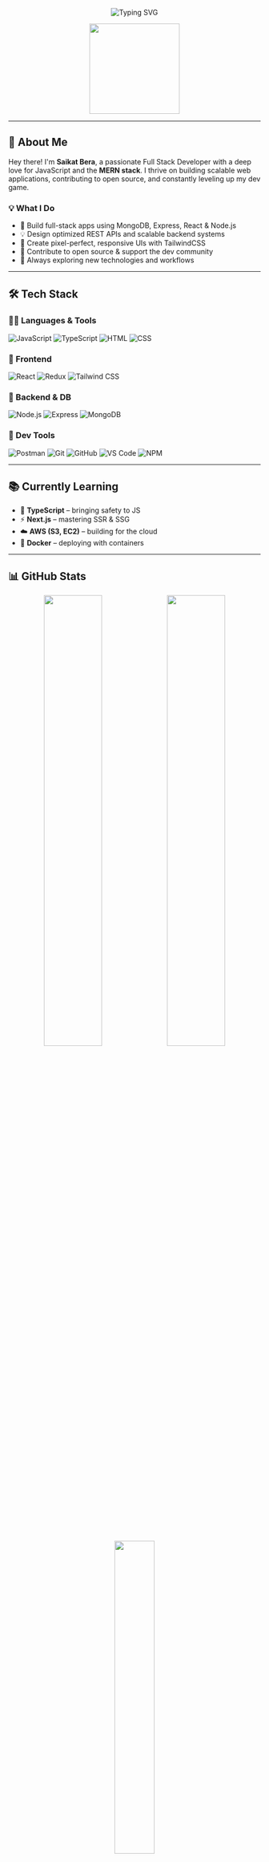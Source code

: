 <!-- Header Banner -->
<p align="center">
  <img src="https://readme-typing-svg.demolab.com?font=Fira+Code&size=24&pause=1000&color=F7F7F7&center=true&vCenter=true&width=500&lines=Hi+%F0%9F%91%8B%2C+I'm+Saikat+Bera!;MERN+Stack+Developer;Open+Source+Contributor;Tech+Enthusiast+%F0%9F%94%A5" alt="Typing SVG" />
</p>

<p align="center">
  <img src="https://user-images.githubusercontent.com/74038190/224040005-50b4c58d-19d5-4d30-b7f2-7858420a241f.gif" height="180"/>
</p>

---

## 👋 About Me

Hey there! I'm **Saikat Bera**, a passionate Full Stack Developer with a deep love for JavaScript and the **MERN stack**. I thrive on building scalable web applications, contributing to open source, and constantly leveling up my dev game.

### 💡 What I Do
- 🔧 Build full-stack apps using MongoDB, Express, React & Node.js  
- 💡 Design optimized REST APIs and scalable backend systems  
- 🎨 Create pixel-perfect, responsive UIs with TailwindCSS  
- 🤝 Contribute to open source & support the dev community  
- 🚀 Always exploring new technologies and workflows

---

## 🛠️ Tech Stack

### 👨‍💻 Languages & Tools  
![JavaScript](https://img.shields.io/badge/-JavaScript-F7DF1E?logo=javascript&logoColor=black)
![TypeScript](https://img.shields.io/badge/-TypeScript-3178C6?logo=typescript&logoColor=white)
![HTML](https://img.shields.io/badge/-HTML5-E34F26?logo=html5&logoColor=white)
![CSS](https://img.shields.io/badge/-CSS3-1572B6?logo=css3&logoColor=white)

### 🚀 Frontend  
![React](https://img.shields.io/badge/-React-61DAFB?logo=react&logoColor=black)
![Redux](https://img.shields.io/badge/-Redux-764ABC?logo=redux&logoColor=white)
![Tailwind CSS](https://img.shields.io/badge/-TailwindCSS-38B2AC?logo=tailwind-css&logoColor=white)

### 🔧 Backend & DB  
![Node.js](https://img.shields.io/badge/-Node.js-339933?logo=node.js&logoColor=white)
![Express](https://img.shields.io/badge/-Express.js-000000?logo=express&logoColor=white)
![MongoDB](https://img.shields.io/badge/-MongoDB-47A248?logo=mongodb&logoColor=white)

### 🧰 Dev Tools  
![Postman](https://img.shields.io/badge/-Postman-FF6C37?logo=postman&logoColor=white)
![Git](https://img.shields.io/badge/-Git-F05032?logo=git&logoColor=white)
![GitHub](https://img.shields.io/badge/-GitHub-181717?logo=github&logoColor=white)
![VS Code](https://img.shields.io/badge/-VSCode-007ACC?logo=visual-studio-code&logoColor=white)
![NPM](https://img.shields.io/badge/-npm-CB3837?logo=npm&logoColor=white)

---

## 📚 Currently Learning

- 💙 **TypeScript** – bringing safety to JS  
- ⚡ **Next.js** – mastering SSR & SSG  
- ☁️ **AWS (S3, EC2)** – building for the cloud  
- 🐳 **Docker** – deploying with containers  

---

## 📊 GitHub Stats

<p align="center">
  <img src="https://github-readme-stats.vercel.app/api?username=devloper-saikat&show_icons=true&theme=radical" width="48%" />
  <img src="https://github-readme-streak-stats.herokuapp.com?user=devloper-saikat&theme=radical" width="48%" />
</p>

<p align="center">
  <img src="https://github-readme-stats.vercel.app/api/top-langs/?username=devloper-saikat&layout=compact&theme=radical" width="40%" />
</p>

---

## 🤝 Connect With Me

[![LinkedIn](https://img.shields.io/badge/-LinkedIn-blue?logo=linkedin&logoColor=white)](https://linkedin.com/in/your-link)  
📧 **Email:** [avisaikat7029@gmail.com](mailto:avisaikat7029@gmail.com)  
🌐 **Portfolio:** [https://your-portfolio-link.com](https://your-portfolio-link.com)

---

<p align="center">
  <img src="https://readme-jokes.vercel.app/api" alt="Jokes Card" />
</p>

<p align="center">Built with ❤️ by <strong>Saikat Bera</strong></p>
